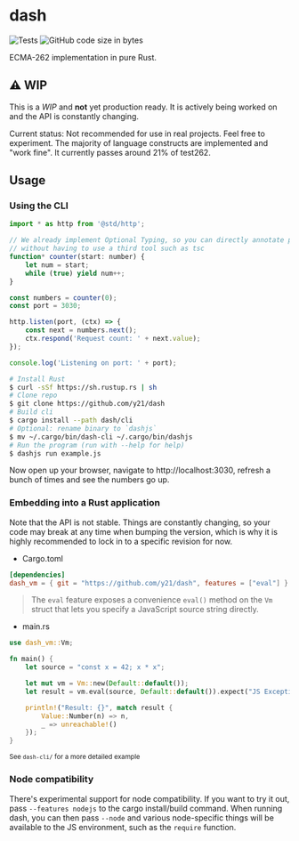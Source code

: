 # dash
![Tests](https://github.com/y21/dash/actions/workflows/test.yml/badge.svg)
![GitHub code size in bytes](https://img.shields.io/github/languages/code-size/y21/dash)

ECMA-262 implementation in pure Rust. 

## ⚠️ WIP
This is a *WIP* and **not** yet production ready. It is actively being worked on and the API is constantly changing.

Current status: Not recommended for use in real projects. Feel free to experiment. The majority of language constructs are implemented and "work fine". It currently passes around 21% of test262.

## Usage
### Using the CLI
```js
import * as http from '@std/http';

// We already implement Optional Typing, so you can directly annotate parameters and variables with types
// without having to use a third tool such as tsc
function* counter(start: number) {
    let num = start;
    while (true) yield num++;
}

const numbers = counter(0);
const port = 3030;

http.listen(port, (ctx) => {
    const next = numbers.next();
    ctx.respond('Request count: ' + next.value);
});

console.log('Listening on port: ' + port);
```
```sh
# Install Rust
$ curl -sSf https://sh.rustup.rs | sh
# Clone repo
$ git clone https://github.com/y21/dash
# Build cli
$ cargo install --path dash/cli
# Optional: rename binary to `dashjs`
$ mv ~/.cargo/bin/dash-cli ~/.cargo/bin/dashjs
# Run the program (run with --help for help)
$ dashjs run example.js
```
Now open up your browser, navigate to http://localhost:3030, refresh a bunch of times and see the numbers go up.

### Embedding into a Rust application
Note that the API is not stable. Things are constantly changing, so your code may break at any time when bumping the version, which is why it is highly recommended to lock in to a specific revision for now.

- Cargo.toml
```toml
[dependencies]
dash_vm = { git = "https://github.com/y21/dash", features = ["eval"] }
```
> The `eval` feature exposes a convenience `eval()` method on the `Vm` struct
> that lets you specify a JavaScript source string directly.

- main.rs
```rs
use dash_vm::Vm;

fn main() {
    let source = "const x = 42; x * x";

    let mut vm = Vm::new(Default::default());
    let result = vm.eval(source, Default::default()).expect("JS Exception");

    println!("Result: {}", match result {
        Value::Number(n) => n,
        _ => unreachable!()
    });
}
```
<sub>See `dash-cli/` for a more detailed example</sub>

### Node compatibility
There's experimental support for node compatibility. If you want to try it out, pass `--features nodejs` to the cargo install/build command.
When running dash, you can then pass `--node` and various node-specific things will be available to the JS environment, such as the `require` function.
